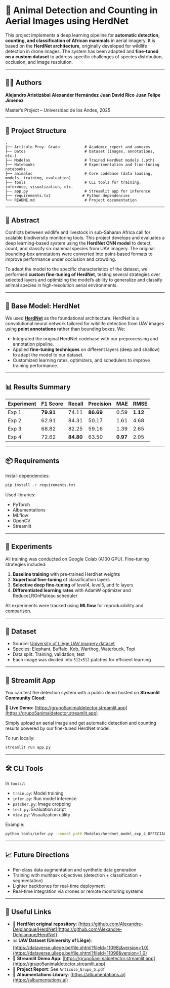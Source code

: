 # 🐘 Animal Detection and Counting in Aerial Images using HerdNet

This project implements a deep learning pipeline for **automatic detection, counting, and classification of African mammals** in aerial imagery. It is based on the **HerdNet architecture**, originally developed for wildlife detection in drone images. The system has been adapted and **fine-tuned on a custom dataset** to address specific challenges of species distribution, occlusion, and image resolution.

---

## 👨‍💻 Authors

**Alejandro Aristizábal**
**Alexander Hernández**
**Juan David Rico**
**Juan Felipe Jiménez**

Master’s Project – Universidad de los Andes, 2025

---

## 📁 Project Structure

```
.
├── Artículo Proy. Grado           # Academic report and annexes
├── Datos                          # Dataset (images, annotations, etc.)
├── Modelos                        # Trained HerdNet models (.pth)
├── Notebooks                      # Experimentation and fine-tuning notebooks
├── animaloc                       # Core codebase (data loading, models, training, evaluation)
├── tools                          # CLI tools for training, inference, visualization, etc.
├── app.py                         # Streamlit app for inference
├── requirements.txt              # Python dependencies
└── README.md                      # Project documentation
```

---

## 🧠 Abstract

Conflicts between wildlife and livestock in sub-Saharan Africa call for scalable biodiversity monitoring tools. This project develops and evaluates a deep learning-based system using the **HerdNet CNN model** to detect, count, and classify six mammal species from UAV imagery. The original bounding-box annotations were converted into point-based formats to improve performance under occlusion and crowding.

To adapt the model to the specific characteristics of the dataset, we performed **custom fine-tuning of HerdNet**, testing several strategies over selected layers and optimizing the model’s ability to generalize and classify animal species in high-resolution aerial environments.

---

## 🔧 Base Model: HerdNet

We used [**HerdNet**](https://github.com/Alexandre-Delplanque/HerdNet) as the foundational architecture. HerdNet is a convolutional neural network tailored for wildlife detection from UAV images using **point annotations** rather than bounding boxes. We:

* Integrated the original HerdNet codebase with our preprocessing and annotation pipeline.
* Applied **fine-tuning techniques** on different layers (deep and shallow) to adapt the model to our dataset.
* Customized learning rates, optimizers, and schedulers to improve training performance.

---

## 📊 Results Summary

| Experiment | F1 Score  | Recall    | Precision | MAE      | RMSE     |
| ---------- | --------- | --------- | --------- | -------- | -------- |
| Exp 1      | **79.91** | 74.11     | **86.69** | 0.59     | **1.12** |
| Exp 2      | 62.91     | 84.31     | 50.17     | 1.61     | 4.68     |
| Exp 3      | 68.82     | 82.25     | 59.16     | 1.39     | 2.65     |
| Exp 4      | 72.62     | **84.80** | 63.50     | **0.97** | 2.05     |

---

## 📦 Requirements

Install dependencies:

```bash
pip install -r requirements.txt
```

Used libraries:

* PyTorch
* Albumentations
* MLflow
* OpenCV
* Streamlit

---

## 🧪 Experiments

All training was conducted on Google Colab (A100 GPU). Fine-tuning strategies included:

1. **Baseline training** with pre-trained HerdNet weights
2. **Superficial fine-tuning** of classification layers
3. **Selective deep fine-tuning** of level4, level5, and fc layers
4. **Differentiated learning rates** with AdamW optimizer and ReduceLROnPlateau scheduler

All experiments were tracked using **MLflow** for reproducibility and comparison.

---

## 📂 Dataset

* Source: [University of Liège UAV imagery dataset](https://dataverse.uliege.be/file.xhtml?fileId=11098&version=1.0)
* Species: Elephant, Buffalo, Kob, Warthog, Waterbuck, Topi
* Data split: Training, validation, test
* Each image was divided into `512x512` patches for efficient learning

---

## 🚀 Streamlit App

You can test the detection system with a public demo hosted on **Streamlit Community Cloud**:

🔗 **Live Demo:** [https://grupo5animaldetector.streamlit.app](https://grupo5animaldetector.streamlit.app)

Simply upload an aerial image and get automatic detection and counting results powered by our fine-tuned HerdNet model.

To run locally:

```bash
streamlit run app.py
```

---

## 🛠 CLI Tools

In `tools/`:

* `train.py`: Model training
* `infer.py`: Run model inference
* `patcher.py`: Image cropping
* `test.py`: Evaluation script
* `view.py`: Visualization utility

Example:

```bash
python tools/infer.py --model_path Modelos/herdnet_model_exp_4_OFFICIAL.pth --image_path Datos/test_10_pics_sample/example.jpg
```

---

## 📈 Future Directions

* Per-class data augmentation and synthetic data generation
* Training with multitask objectives (detection + classification + segmentation)
* Lighter backbones for real-time deployment
* Real-time integration via drones or remote monitoring systems

---

## 🔗 Useful Links

* 🧠 **HerdNet original repository**: [https://github.com/Alexandre-Delplanque/HerdNet](https://github.com/Alexandre-Delplanque/HerdNet)
* 📊 **UAV Dataset (University of Liège)**: [https://dataverse.uliege.be/file.xhtml?fileId=11098\&version=1.0](https://dataverse.uliege.be/file.xhtml?fileId=11098&version=1.0)
* 🐾 **Streamlit Demo App**: [https://grupo5animaldetector.streamlit.app](https://grupo5animaldetector.streamlit.app)
* 📄 **Project Report**: See `Artículo_Grupo_5.pdf`
* 🔧 **Albumentations Library**: [https://albumentations.ai](https://albumentations.ai)